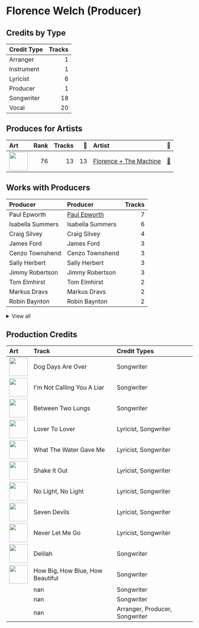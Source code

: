 # Florence Welch (Producer)

## Credits by Type

| Credit Type | Tracks |
|:---|---:|
| Arranger | 1 |
| Instrument | 1 |
| Lyricist | 6 |
| Producer | 1 |
| Songwriter | 18 |
| Vocal | 20 |

## Produces for Artists

| Art | Rank | Tracks | 💚 | Artist | 🔗 |
|:---|---:|---:|---:|:---|:---|
| <img src="https://i.scdn.co/image/ab6761610000e5ebe3c37f869b830d1cf1ec829a" alt="" width="50" /> | 76 | 13 | 13 | [Florence + The Machine](../../artists/florence_+_the_machine/overview.md) | [🔗](https://open.spotify.com/artist/1moxjboGR7GNWYIMWsRjgG) |

## Works with Producers

| Producer | Producer | Tracks |
|:---|:---|---:|
| Paul Epworth | [Paul Epworth](../paul_epworth/overview.md) | 7 |
| Isabella Summers | Isabella Summers | 6 |
| Craig Silvey | Craig Silvey | 4 |
| James Ford | James Ford | 3 |
| Cenzo Townshend | Cenzo Townshend | 3 |
| Sally Herbert | Sally Herbert | 3 |
| Jimmy Robertson | Jimmy Robertson | 3 |
| Tom Elmhirst | Tom Elmhirst | 2 |
| Markus Dravs | Markus Dravs | 2 |
| Robin Baynton | Robin Baynton | 2 |


<details>
<summary>View all</summary>

| Producer | Producer | Tracks |
|:---|:---|---:|
| Mark "Spike" Stent | [Mark "Spike" Stent](../mark__spike__stent/overview.md) | 2 |
| Bullion | Bullion | 2 |
| Kid Harpoon | [Kid Harpoon](../kid_harpoon/overview.md) | 2 |
| Pete Prokopiw | Pete Prokopiw | 1 |
| Lizzi Bougatsos | Lizzi Bougatsos | 1 |
| Tim Dewit | Tim Dewit | 1 |
| Ali Helnwein | Ali Helnwein | 1 |
| Mat Bartram | Mat Bartram | 1 |
| Francis White | Francis White | 1 |
| Brian Degraw | Brian Degraw | 1 |
| Mark "Top" Rankin | Mark "Top" Rankin | 1 |
| Will Owen | Will Owen | 1 |
| Josh Diamond | Josh Diamond | 1 |

</details>


## Production Credits

| Art | Track | Credit Types |
|:---|:---|:---|
| <img src="https://i.scdn.co/image/ab67616d0000b2730672b0f8756ae2af86e8a5ce" alt="" width="50" /> | Dog Days Are Over | Songwriter |
| <img src="https://i.scdn.co/image/ab67616d0000b2730672b0f8756ae2af86e8a5ce" alt="" width="50" /> | I'm Not Calling You A Liar | Songwriter |
| <img src="https://i.scdn.co/image/ab67616d0000b2730672b0f8756ae2af86e8a5ce" alt="" width="50" /> | Between Two Lungs | Songwriter |
| <img src="https://i.scdn.co/image/ab67616d0000b273527d94ecf554774fc313bf48" alt="" width="50" /> | Lover To Lover | Lyricist, Songwriter |
| <img src="https://i.scdn.co/image/ab67616d0000b273527d94ecf554774fc313bf48" alt="" width="50" /> | What The Water Gave Me | Lyricist, Songwriter |
| <img src="https://i.scdn.co/image/ab67616d0000b273527d94ecf554774fc313bf48" alt="" width="50" /> | Shake It Out | Lyricist, Songwriter |
| <img src="https://i.scdn.co/image/ab67616d0000b273527d94ecf554774fc313bf48" alt="" width="50" /> | No Light, No Light | Lyricist, Songwriter |
| <img src="https://i.scdn.co/image/ab67616d0000b273527d94ecf554774fc313bf48" alt="" width="50" /> | Seven Devils | Lyricist, Songwriter |
| <img src="https://i.scdn.co/image/ab67616d0000b273527d94ecf554774fc313bf48" alt="" width="50" /> | Never Let Me Go | Lyricist, Songwriter |
| <img src="https://i.scdn.co/image/ab67616d0000b273749edeb8bb7308fcb146badc" alt="" width="50" /> | Delilah | Songwriter |
| <img src="https://i.scdn.co/image/ab67616d0000b273749edeb8bb7308fcb146badc" alt="" width="50" /> | How Big, How Blue, How Beautiful | Songwriter |
| | nan | Songwriter |
| | nan | Songwriter |
| | nan | Arranger, Producer, Songwriter |